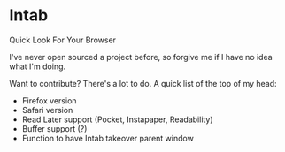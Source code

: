 Intab
=====
Quick Look For Your Browser

I've never open sourced a project before, so forgive me if I have no idea what I'm doing.

Want to contribute? There's a lot to do. A quick list of the top of my head:

* Firefox version
* Safari version
* Read Later support (Pocket, Instapaper, Readability)
* Buffer support (?)
* Function to have Intab takeover parent window
